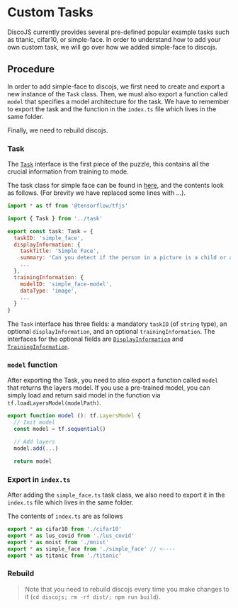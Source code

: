 # Custom Tasks

DiscoJS currently provides several pre-defined popular example tasks such as titanic, cifar10, or simple-face. In order
to understand how to add your own custom task, we will go over how we added simple-face to discojs.

## Procedure

In order to add simple-face to discojs, we first need to create and export a new instance of the `Task` class.
Then, we must also export a function called `model` that specifies a model architecture for the task.
We have to remember to export the task and the function in the `index.ts` file which lives in the same folder.

Finally, we need to rebuild discojs.

### Task

The [`Task`](../discojs/src/task/task.ts) interface is the first piece of the puzzle, this contains all the crucial information from training to mode.

The task class for simple face can be found in [here](../discojs/src/tasks/simple_face.ts),
and the contents look as follows. (For brevity we have replaced some lines with ...).

```js
import * as tf from '@tensorflow/tfjs'

import { Task } from '../task'

export const task: Task = {
  taskID: 'simple_face',
  displayInformation: {
    taskTitle: 'Simple Face',
    summary: 'Can you detect if the person in a picture is a child or an adult?',
    ...
  },
  trainingInformation: {
    modelID: 'simple_face-model',
    dataType: 'image',
    ...
  }
}
```

The `Task` interface has three fields: a mandatory `taskID` (of `string` type), an optional `displayInformation`, and an optional `trainingInformation`. The interfaces for the optional fields are [`DisplayInformation`](../discojs/src/task/display_information.ts) and [`TrainingInformation`](../discojs/src/task/training_information.ts).

### `model` function

After exporting the Task, you need to also export a function called `model` that returns the layers model. If you use a 
pre-trained model, you can simply load and return said model in the function via `tf.loadLayersModel(modelPath)`.

```js
export function model (): tf.LayersModel {
  // Init model
  const model = tf.sequential()

  // Add layers
  model.add(...)

  return model
```

### Export in `index.ts`

After adding the `simple_face.ts` task class, we also need to export it in the `index.ts` file which lives in the same folder.

The contents of `index.ts` are as follows

```js
export * as cifar10 from './cifar10'
export * as lus_covid from './lus_covid'
export * as mnist from './mnist'
export * as simple_face from './simple_face' // <---- 
export * as titanic from './titanic'
```

### Rebuild

> Note that you need to rebuild discojs every time you make changes to it (`cd discojs; rm -rf dist/; npm run build`).
